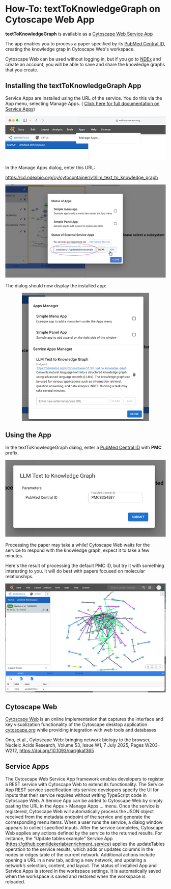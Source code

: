 # How-To: textToKnowledgeGraph on Cytoscape Web App

**textToKnowledgeGraph** is available as a [Cytoscape Web Service App](https://cytoscape-web.readthedocs.io/en/latest/Extending.html#service-apps)

 The app enables you to process a paper specified by its [PubMed Central ID](https://en.wikipedia.org/wiki/PubMed_Central#PMCID), creating the knowledge grap in Cytoscape Web's workspace.

Cytoscape Web can be used without logging in, but if you go to [NDEx](www.ndexbio.org) and create an account, you will be able to save and share the knowledge graphs that you create.

## Installing the textToKnowledgeGraph App

Service Apps are installed using the URL of the service. You do this via the App menu, selecting Manage Apps. (
[Click here for full documentation on Service Apps](https://cytoscape-web.readthedocs.io/en/latest/Extending.html#service-apps))

![apps menu](manage_apps_menu.png)

In the Manage Apps dialog, enter this URL:

https://cd.ndexbio.org/cy/cytocontainer/v1/llm_text_to_knowledge_graph

![apps manager dialog](cytoscape_web_app_manager.png)

The dialog should now display the installed app:
<p align="center">
    <img src="web_manager_with_text2KG.png" alt="Alt text" width="400">
</p>

## Using the App

In the textToKnowledgeGraph dialog, enter a [PubMed Central ID](https://en.wikipedia.org/wiki/PubMed_Central#PMCID) with **PMC** prefix.

![alt text](text2KG_dialog.png)

Processing the paper may take a while! Cytoscape Web waits for the service to respond with the knowledge graph, expect it to take a few minutes.

Here's the result of processing the default PMC ID, but try it with something interesting to you. It will do best with papers focused on molecular relationships.

![alt text](naidoo_kg.png)

## Cytoscape Web

[Cytoscape Web](https://web.cytoscape.org) is an online implementation that captures the interface and key visualization functionality of the Cytoscape desktop application [cytoscape.org](https://cytoscape.org) while providing integration with web tools and databases

Ono, et al., Cytoscape Web: bringing network biology to the browser, Nucleic Acids Research, Volume 53, Issue W1, 7 July 2025, Pages W203–W212, https://doi.org/10.1093/nar/gkaf365

## Service Apps

The Cytoscape Web Service App framework enables developers to register a REST service with Cytoscape Web to extend its functionality. The Service App REST service specification lets service developers specify the UI for inputs that their service requires without writing TypeScript code in Cytoscape Web. A Service App can be added to Cytoscape Web by simply pasting the URL in the Apps > Manage Apps … menu. Once the service is registered, Cytoscape Web will automatically process the JSON object received from the metadata endpoint of the service and generate the corresponding menu items. When a user runs the service, a dialog window appears to collect specified inputs. After the service completes, Cytoscape Web applies any actions defined by the service to the returned results. For instance, the “Update tables example” Service App (https://github.com/idekerlab/enrichment_service) applies the updateTables operation to the service results, which adds or updates columns in the nodes or edges table of the current network. Additional actions include opening a URL in a new tab, adding a new network, and updating a network’s selection, content, and layout. The status of installed App and Service Apps is stored in the workspace settings. It is automatically saved when the workspace is saved and restored when the workspace is reloaded.

